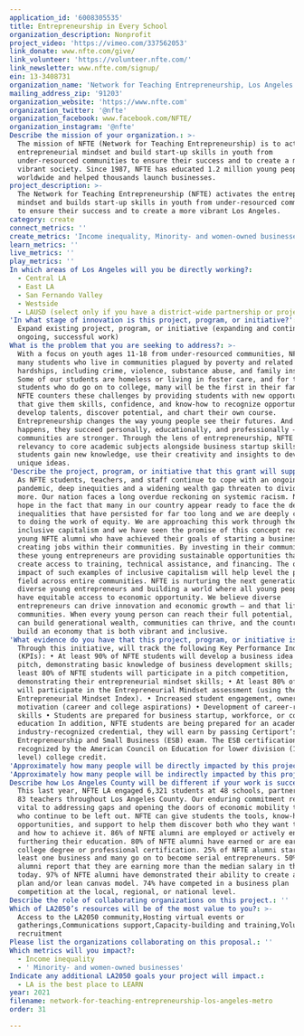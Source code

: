 ```yaml
---
application_id: '6008305535'
title: Entrepreneurship in Every School
organization_description: Nonprofit
project_video: 'https://vimeo.com/337562053'
link_donate: www.nfte.com/give/
link_volunteer: 'https://volunteer.nfte.com/'
link_newsletter: www.nfte.com/signup/
ein: 13-3408731
organization_name: 'Network for Teaching Entrepreneurship, Los Angeles Metro'
mailing_address_zip: '91203'
organization_website: 'https://www.nfte.com'
organization_twitter: '@nfte'
organization_facebook: www.facebook.com/NFTE/
organization_instagram: '@nfte'
Describe the mission of your organization.: >-
  The mission of NFTE (Network for Teaching Entrepreneurship) is to activate the
  entrepreneurial mindset and build start-up skills in youth from
  under-resourced communities to ensure their success and to create a more
  vibrant society. Since 1987, NFTE has educated 1.2 million young people
  worldwide and helped thousands launch businesses.
project_description: >-
  The Network for Teaching Entrepreneurship (NFTE) activates the entrepreneurial
  mindset and builds start-up skills in youth from under-resourced communities
  to ensure their success and to create a more vibrant Los Angeles.
category: create
connect_metrics: ''
create_metrics: 'Income inequality, Minority- and women-owned businesses'
learn_metrics: ''
live_metrics: ''
play_metrics: ''
In which areas of Los Angeles will you be directly working?:
  - Central LA
  - East LA
  - San Fernando Valley
  - Westside
  - LAUSD (select only if you have a district-wide partnership or project)
'In what stage of innovation is this project, program, or initiative?': >-
  Expand existing project, program, or initiative (expanding and continuing
  ongoing, successful work)
What is the problem that you are seeking to address?: >-
  With a focus on youth ages 11-18 from under-resourced communities, NFTE serves
  many students who live in communities plagued by poverty and related
  hardships, including crime, violence, substance abuse, and family instability.
  Some of our students are homeless or living in foster care, and for those
  students who do go on to college, many will be the first in their families.
  NFTE counters these challenges by providing students with new opportunities
  that give them skills, confidence, and know-how to recognize opportunities,
  develop talents, discover potential, and chart their own course.
  Entrepreneurship changes the way young people see their futures. And when that
  happens, they succeed personally, educationally, and professionally – and
  communities are stronger. Through the lens of entrepreneurship, NFTE brings
  relevancy to core academic subjects alongside business startup skills, helping
  students gain new knowledge, use their creativity and insights to develop
  unique ideas.
'Describe the project, program, or initiative that this grant will support to address the problem identified.': >-
  As NFTE students, teachers, and staff continue to cope with an ongoing
  pandemic, deep inequities and a widening wealth gap threaten to divide us even
  more. Our nation faces a long overdue reckoning on systemic racism. NFTE finds
  hope in the fact that many in our country appear ready to face the deep-seated
  inequalities that have persisted for far too long and we are deeply committed
  to doing the work of equity. We are approaching this work through the lens of
  inclusive capitalism and we have seen the promise of this concept realized in
  young NFTE alumni who have achieved their goals of starting a business and
  creating jobs within their communities. By investing in their communities,
  these young entrepreneurs are providing sustainable opportunities that can
  create access to training, technical assistance, and financing. The overall
  impact of such examples of inclusive capitalism will help level the playing
  field across entire communities. NFTE is nurturing the next generation of
  diverse young entrepreneurs and building a world where all young people will
  have equitable access to economic opportunity. We believe diverse
  entrepreneurs can drive innovation and economic growth – and that lifts
  communities. When every young person can reach their full potential, families
  can build generational wealth, communities can thrive, and the country can
  build an economy that is both vibrant and inclusive.
'What evidence do you have that this project, program, or initiative is or will be successful, and how will you define and measure success?': >-
  Through this initiative, will track the following Key Performance Indicators
  (KPIs): • At least 90% of NFTE students will develop a business idea and
  pitch, demonstrating basic knowledge of business development skills; • At
  least 80% of NFTE students will participate in a pitch competition,
  demonstrating their entrepreneurial mindset skills; • At least 80% of students
  will participate in the Entrepreneurial Mindset assessment (using the
  Entrepreneurial Mindset Index). • Increased student engagement, ownership, and
  motivation (career and college aspirations) • Development of career-ready
  skills • Students are prepared for business startup, workforce, or continued
  education In addition, NFTE students are being prepared for an academic and
  industry-recognized credential, they will earn by passing Certiport’s
  Entrepreneurship and Small Business (ESB) exam. The ESB certification has been
  recognized by the American Council on Education for lower division (100-200
  level) college credit.
'Approximately how many people will be directly impacted by this project, program, or initiative?': '2000'
'Approximately how many people will be indirectly impacted by this project, program, or initiative?': '20'
Describe how Los Angeles County will be different if your work is successful.: >-
  This last year, NFTE LA engaged 6,321 students at 48 schools, partnering with
  83 teachers throughout Los Angeles County. Our enduring commitment remains
  vital to addressing gaps and opening the doors of economic mobility to those
  who continue to be left out. NFTE can give students the tools, know-how,
  opportunities, and support to help them discover both who they want to become
  and how to achieve it. 86% of NFTE alumni are employed or actively engaged in
  furthering their education. 80% of NFTE alumni have earned or are earning a
  college degree or professional certification. 25% of NFTE alumni start at
  least one business and many go on to become serial entrepreneurs. 50% of NFTE
  alumni report that they are earning more than the median salary in the U.S.
  today. 97% of NFTE alumni have demonstrated their ability to create a business
  plan and/or lean canvas model. 74% have competed in a business plan
  competition at the local, regional, or national level.
Describe the role of collaborating organizations on this project.: ''
Which of LA2050’s resources will be of the most value to you?: >-
  Access to the LA2050 community,Hosting virtual events or
  gatherings,Communications support,Capacity-building and training,Volunteer
  recruitment
Please list the organizations collaborating on this proposal.: ''
Which metrics will you impact?:
  - Income inequality
  - ' Minority- and women-owned businesses'
Indicate any additional LA2050 goals your project will impact.:
  - LA is the best place to LEARN
year: 2021
filename: network-for-teaching-entrepreneurship-los-angeles-metro
order: 31

---
```

